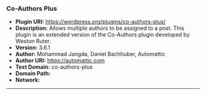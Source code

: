 ### Co-Authors Plus
- **Plugin URI:** https://wordpress.org/plugins/co-authors-plus/
- **Description:** Allows multiple authors to be assigned to a post. This plugin is an extended version of the Co-Authors plugin developed by Weston Ruter.
- **Version:** 3.6.1
- **Author:** Mohammad Jangda, Daniel Bachhuber, Automattic
- **Author URI:** https://automattic.com
- **Text Domain:** co-authors-plus
- **Domain Path:** 
- **Network:** 

---
